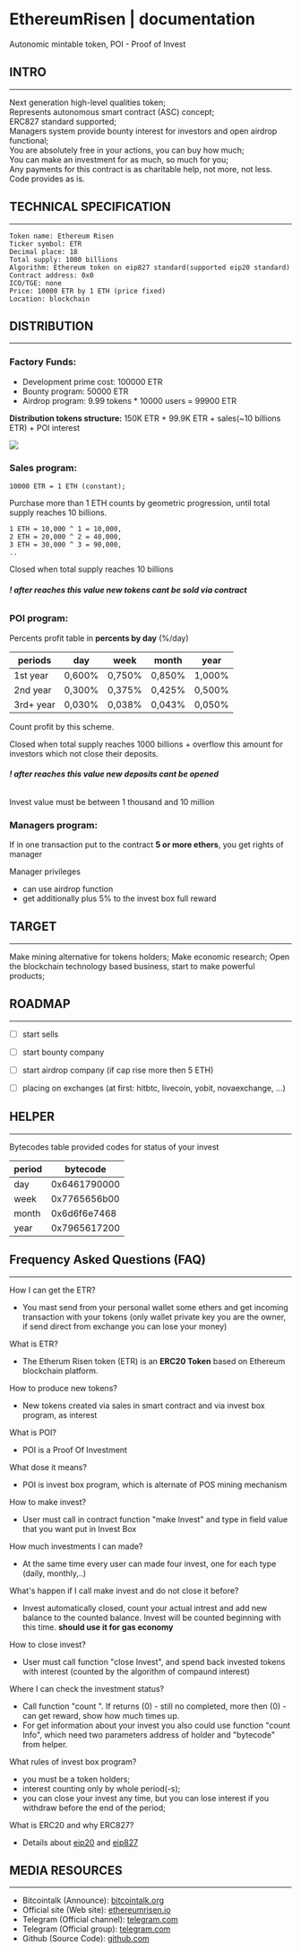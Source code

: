 # EthereumRisen | documentation

Autonomic mintable token, POI - Proof of Invest

## INTRO
________________________________________________________________________________

Next generation high-level qualities token;                 
Represents autonomous smart contract (ASC) concept;                  
ERC827 standard supported;                 
Managers system provide bounty interest for investors and open airdrop functional;           
You are absolutely free in your actions, you can buy how much;           
You can make an investment for as much, so much for you;        
Any payments for this contract is as charitable help, not more, not less.
Code provides as is.


## TECHNICAL SPECIFICATION
________________________________________________________________________________

```
Token name: Ethereum Risen
Ticker symbol: ETR
Decimal place: 18
Total supply: 1000 billions
Algorithm: Ethereum token on eip827 standard(supported eip20 standard)
Contract address: 0x0
ICO/TGE: none
Price: 10000 ETR by 1 ETH (price fixed)
Location: blockchain
```


## DISTRIBUTION
________________________________________________________________________________

### Factory Funds:

- Development prime cost: 100000 ETR
- Bounty program: 50000 ETR
- Airdrop program: 9.99 tokens * 10000 users = 99900 ETR    

**Distribution tokens structure:** 150K ETR + 99.9K ETR + sales(~10 billions ETR) + POI interest

![](https://raw.githubusercontent.com/pironmind/illustrations/master/etr_ecosys.png)

### Sales program:
```
10000 ETR = 1 ETH (constant);      
```
Purchase more than 1 ETH counts by geometric progression, until total supply reaches 10 billions.
```
1 ETH = 10,000 ^ 1 = 10,000,         
2 ETH = 20,000 ^ 2 = 40,000,         
3 ETH = 30,000 ^ 3 = 90,000,           
..
```

Closed when total supply reaches 10 billions    
###### **! after reaches this value new tokens cant be sold via contract**

### POI program:

Percents profit table in **percents by day** (%/day)

periods      | day           | week         | month         | year
------------ | ------------- | ------------ | ------------- | ------------  
1st year     | 0,600%        | 0,750%       | 0,850%        | 1,000%
2nd year     | 0,300%        | 0,375%       | 0,425%        | 0,500%
3rd+ year    | 0,030%        | 0,038%       | 0,043%        | 0,050%

Count profit by this scheme.

Closed when total supply reaches 1000 billions + overflow this amount for investors which not close their deposits.     
###### **! after reaches this value new deposits cant be opened**

Invest value must be between 1 thousand and 10 million

### Managers program:

If in one transaction put to the contract **5 or more ethers**, you get rights of manager

Manager privileges      

- can use airdrop function
- get additionally plus 5% to the invest box full reward


## TARGET
________________________________________________________________________________

Make mining alternative for tokens holders;
Make economic research;
Open the blockchain technology based business, start to make powerful products;


## ROADMAP
________________________________________________________________________________

- [ ] start sells
- [ ] start bounty company
- [ ] start airdrop company (if cap rise more then 5 ETH)
- [ ] placing on exchanges (at first: hitbtc, livecoin, yobit, novaexchange, ...)


## HELPER
________________________________________________________________________________

Bytecodes table provided codes for status of your invest

period       | bytecode          
-------------|--------------
day          | 0x6461790000
week         | 0x7765656b00
month        | 0x6d6f6e7468
year         | 0x7965617200


## Frequency Asked Questions (FAQ)
________________________________________________________________________________

How I can get the ETR?
- You mast send from your personal wallet some ethers and get incoming transaction with your tokens (only wallet private key you are the owner,
    if send direct from exchange you can lose your money)

What is ETR?    
- The Etherum Risen token (ETR) is an <strong>ERC20 Token</strong> based on Ethereum blockchain platform.

How to produce new tokens?
- New tokens created via sales in smart contract and via invest box program, as interest

What is POI?
- POI is a Proof Of Investment

What dose it means?
- POI is invest box program, which is alternate of POS mining mechanism

How to make invest?
- User must call in contract function "make <Time> Invest" and type in field value that you want put in Invest Box

How much investments I can made?
- At the same time every user can made four invest, one for each type (daily, monthly,..)

What's happen if I call make invest and do not close it before?
- Invest automatically closed, count your actual intrest and add new balance to the counted balance. Invest will be counted beginning with this time.
**should use it for gas economy**

How to close invest?
- User must call function "close <Time> Invest", and spend back invested tokens with interest (counted by the algorithm of compaund interest)

Where I can check the investment status?
- Сall function "count <Time>". If returns (0) - still no completed, more then (0) - can get reward, show how much times up.
- For get information about your invest you also could use function "count Info", which need two parameters address of holder and "bytecode" from helper.

What rules of invest box program?
- you must be a token holders;
- interest counting only by whole period(-s);
- you can close your invest any time, but you can lose interest if you withdraw before the end of the period;

What is ERC20 and why ERC827?
- Details about [eip20](https://github.com/ethereum/EIPs/blob/master/EIPS/eip-20.md) and [eip827](https://github.com/ethereum/EIPs/issues/827)


## MEDIA RESOURCES
________________________________________________________________________________

- Bitcointalk (Announce): [bitcointalk.org]()
- Official site (Web site): [ethereumrisen.io]()
- Telegram (Official channel): [telegram.com]()
- Telegram (Official group): [telegram.com]()
- Github (Source Code): [github.com]()
